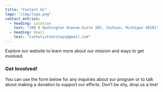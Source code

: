 ```yaml
---
title: "Contact Us"
logo: "/img/logo.png"
contact_entries:
  - heading: Location
    text: "209 E Washington Avenue-Suite 365, Jackson, Michigan 49201"
  - heading: Email
    text: "CatholicFootsteps@gmail.com"
---
```


Explore our website to learn more about our mission and ways to get involved.

<h3 class="f4 b lh-title mb2">Get Involved!</h3>

You can use the form below for any inquiries about our program or to talk about
making a donation to support our efforts.
Don’t be shy, drop us a line!
